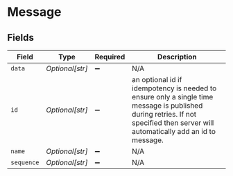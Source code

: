 # Message


## Fields

| Field                                                                                                                                                                           | Type                                                                                                                                                                            | Required                                                                                                                                                                        | Description                                                                                                                                                                     |
| ------------------------------------------------------------------------------------------------------------------------------------------------------------------------------- | ------------------------------------------------------------------------------------------------------------------------------------------------------------------------------- | ------------------------------------------------------------------------------------------------------------------------------------------------------------------------------- | ------------------------------------------------------------------------------------------------------------------------------------------------------------------------------- |
| `data`                                                                                                                                                                          | *Optional[str]*                                                                                                                                                                 | :heavy_minus_sign:                                                                                                                                                              | N/A                                                                                                                                                                             |
| `id`                                                                                                                                                                            | *Optional[str]*                                                                                                                                                                 | :heavy_minus_sign:                                                                                                                                                              | an optional id if idempotency is needed to ensure only a single time message is published during retries. If not specified then server will automatically add an id to message. |
| `name`                                                                                                                                                                          | *Optional[str]*                                                                                                                                                                 | :heavy_minus_sign:                                                                                                                                                              | N/A                                                                                                                                                                             |
| `sequence`                                                                                                                                                                      | *Optional[str]*                                                                                                                                                                 | :heavy_minus_sign:                                                                                                                                                              | N/A                                                                                                                                                                             |